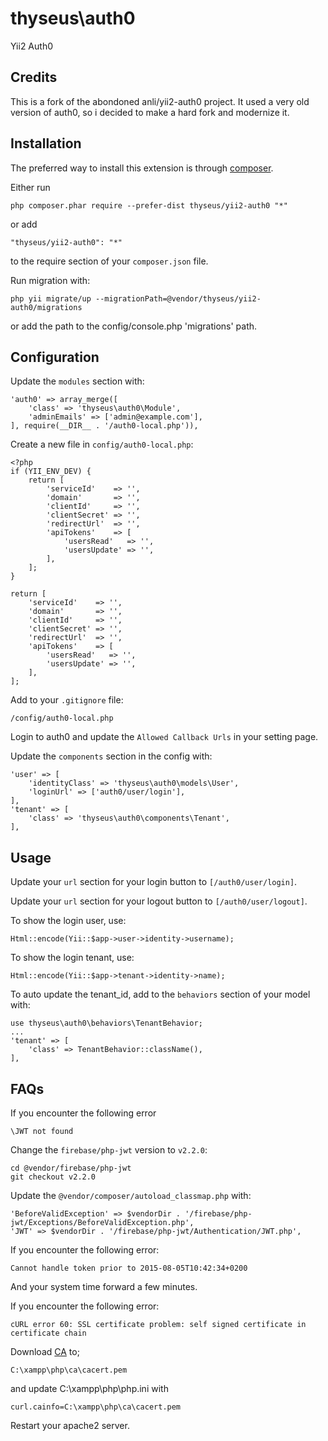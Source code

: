 thyseus\auth0
=============
Yii2 Auth0

Credits
-------
This is a fork of the abondoned anli/yii2-auth0 project. It used a very old version of
auth0, so i decided to make a hard fork and modernize it.

Installation
------------

The preferred way to install this extension is through [composer](http://getcomposer.org/download/).

Either run

    php composer.phar require --prefer-dist thyseus/yii2-auth0 "*"

or add

    "thyseus/yii2-auth0": "*"

to the require section of your `composer.json` file.

Run migration with:

    php yii migrate/up --migrationPath=@vendor/thyseus/yii2-auth0/migrations
    
or add the path to the config/console.php 'migrations' path.

Configuration
-----

Update the `modules` section with:

    'auth0' => array_merge([
        'class' => 'thyseus\auth0\Module',
        'adminEmails' => ['admin@example.com'],
    ], require(__DIR__ . '/auth0-local.php')),

Create a new file in `config/auth0-local.php`:

    <?php
    if (YII_ENV_DEV) {
        return [
            'serviceId'    => '',
            'domain'       => '',
            'clientId'     => '',
            'clientSecret' => '',
            'redirectUrl'  => '',
            'apiTokens'    => [
                'usersRead'   => '',
                'usersUpdate' => '',
            ],
        ];
    }
    
    return [
        'serviceId'    => '',
        'domain'       => '',
        'clientId'     => '',
        'clientSecret' => '',
        'redirectUrl'  => '',
        'apiTokens'    => [
            'usersRead'   => '',
            'usersUpdate' => '',
        ],
    ];

Add to your `.gitignore` file:

    /config/auth0-local.php

Login to auth0 and update the `Allowed Callback Urls` in your setting page.

Update the `components` section in the config with:

    'user' => [
        'identityClass' => 'thyseus\auth0\models\User',
        'loginUrl' => ['auth0/user/login'],
    ],
    'tenant' => [
        'class' => 'thyseus\auth0\components\Tenant',
    ],

Usage
-----

Update your `url` section for your login button to `[/auth0/user/login]`.

Update your `url` section for your logout button to `[/auth0/user/logout]`.

To show the login user, use:

    Html::encode(Yii::$app->user->identity->username);

To show the login tenant, use:

    Html::encode(Yii::$app->tenant->identity->name);

To auto update the tenant_id, add to the `behaviors` section of your model with:

    use thyseus\auth0\behaviors\TenantBehavior;
    ...
    'tenant' => [
        'class' => TenantBehavior::className(),
    ],

FAQs
-----

If you encounter the following error

    \JWT not found

Change the `firebase/php-jwt` version to `v2.2.0`:

    cd @vendor/firebase/php-jwt
    git checkout v2.2.0

Update the `@vendor/composer/autoload_classmap.php` with:

    'BeforeValidException' => $vendorDir . '/firebase/php-jwt/Exceptions/BeforeValidException.php',
    'JWT' => $vendorDir . '/firebase/php-jwt/Authentication/JWT.php',

If you encounter the following error:

    Cannot handle token prior to 2015-08-05T10:42:34+0200

And your system time forward a few minutes.

If you encounter the following error:

    cURL error 60: SSL certificate problem: self signed certificate in certificate chain

Download [CA](http://curl.haxx.se/ca/cacert.pem) to;

    C:\xampp\php\ca\cacert.pem

and update C:\xampp\php\php.ini with

    curl.cainfo=C:\xampp\php\ca\cacert.pem

Restart your apache2 server.
